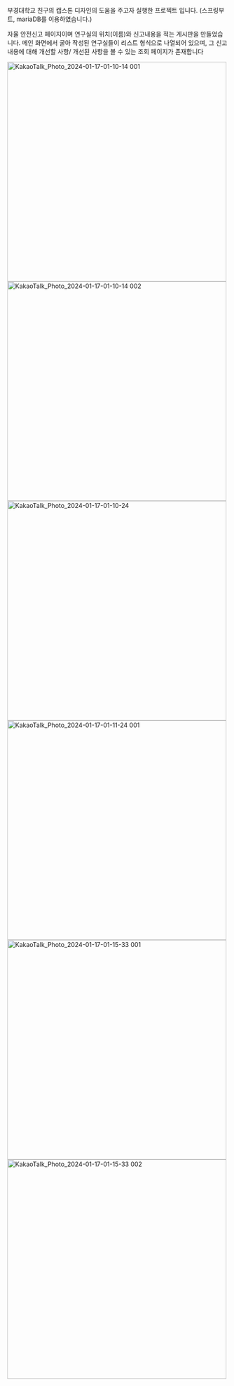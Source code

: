 
부경대학교 친구의 캡스톤 디자인의 도움을 주고자 실행한 프로젝트 입니다.
(스프링부트, mariaDB를 이용하였습니다.)

자율 안전신고 페이지이며
연구실의 위치(이름)와 신고내용을 적는 게시판을 만들었습니다.
메인 화면에서 굴아 작성된 연구실들이 리스트 형식으로 나열되어 있으며,
그 신고내용에 대해 개선할 사항/ 개선된 사항을 볼 수 있는 조회 페이지가 존재합니다

<img width="500" alt="KakaoTalk_Photo_2024-01-17-01-10-14 001" src="https://github.com/Kimhyunjin4455/pkCapstoneSupport/assets/80228088/244383a9-0c9b-4148-a7a5-6f8b801ec444">
<img width="500" alt="KakaoTalk_Photo_2024-01-17-01-10-14 002" src="https://github.com/Kimhyunjin4455/pkCapstoneSupport/assets/80228088/d42d1bad-811a-4992-b4f3-7bddcd15c894">
<img width="500" alt="KakaoTalk_Photo_2024-01-17-01-10-24" src="https://github.com/Kimhyunjin4455/pkCapstoneSupport/assets/80228088/44bc7c3c-5834-47b3-b635-eddebeb92eea">
<img width="500" alt="KakaoTalk_Photo_2024-01-17-01-11-24 001" src="https://github.com/Kimhyunjin4455/pkCapstoneSupport/assets/80228088/9894f302-b888-4294-aba7-d0cef13c9c9b">
<img width="500" alt="KakaoTalk_Photo_2024-01-17-01-15-33 001" src="https://github.com/Kimhyunjin4455/pkCapstoneSupport/assets/80228088/2e4f6adf-7f9d-4385-a0f3-f772f970de86">
<img width="500" alt="KakaoTalk_Photo_2024-01-17-01-15-33 002" src="https://github.com/Kimhyunjin4455/pkCapstoneSupport/assets/80228088/1e45944a-097a-46a5-865f-4d92907c0c9c">

